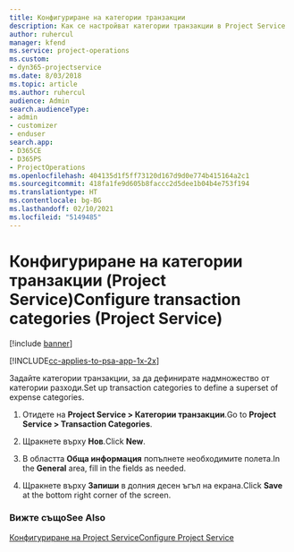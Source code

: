 ```yaml
---
title: Конфигуриране на категории транзакции
description: Как се настройват категории транзакции в Project Service
author: ruhercul
manager: kfend
ms.service: project-operations
ms.custom:
- dyn365-projectservice
ms.date: 8/03/2018
ms.topic: article
ms.author: ruhercul
audience: Admin
search.audienceType:
- admin
- customizer
- enduser
search.app:
- D365CE
- D365PS
- ProjectOperations
ms.openlocfilehash: 404135d1f5ff73120d167d9d0e774b415164a2c1
ms.sourcegitcommit: 418fa1fe9d605b8faccc2d5dee1b04b4e753f194
ms.translationtype: HT
ms.contentlocale: bg-BG
ms.lasthandoff: 02/10/2021
ms.locfileid: "5149485"
---
```

# <a name="configure-transaction-categories-project-service"></a><span data-ttu-id="67ff5-103">Конфигуриране на категории транзакции (Project Service)</span><span class="sxs-lookup"><span data-stu-id="67ff5-103">Configure transaction categories (Project Service)</span></span>

[!include [banner](../includes/psa-now-project-operations.md)]

[!INCLUDE[cc-applies-to-psa-app-1x-2x](../includes/cc-applies-to-psa-app-1x-2x.md)]

<span data-ttu-id="67ff5-104">Задайте категории транзакции, за да дефинирате надмножество от категории разходи.</span><span class="sxs-lookup"><span data-stu-id="67ff5-104">Set up transaction categories to define a superset of expense categories.</span></span>  
  
1.  <span data-ttu-id="67ff5-105">Отидете на **Project Service > Категории транзакции**.</span><span class="sxs-lookup"><span data-stu-id="67ff5-105">Go to **Project Service > Transaction Categories**.</span></span>  
  
2.  <span data-ttu-id="67ff5-106">Щракнете върху **Нов**.</span><span class="sxs-lookup"><span data-stu-id="67ff5-106">Click **New**.</span></span>  
  
3.  <span data-ttu-id="67ff5-107">В областта **Обща информация** попълнете необходимите полета.</span><span class="sxs-lookup"><span data-stu-id="67ff5-107">In the **General** area, fill in the fields as needed.</span></span>  
  
4.  <span data-ttu-id="67ff5-108">Щракнете върху **Запиши** в долния десен ъгъл на екрана.</span><span class="sxs-lookup"><span data-stu-id="67ff5-108">Click **Save** at the bottom right corner of the screen.</span></span>  
  
### <a name="see-also"></a><span data-ttu-id="67ff5-109">Вижте също</span><span class="sxs-lookup"><span data-stu-id="67ff5-109">See Also</span></span>  
 [<span data-ttu-id="67ff5-110">Конфигуриране на Project Service</span><span class="sxs-lookup"><span data-stu-id="67ff5-110">Configure Project Service</span></span>](../psa/configure.md)
